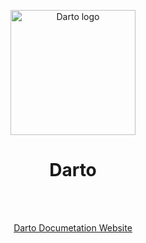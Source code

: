 <p align="center">
  <img src="https://raw.githubusercontent.com/evandersondev/darto/main/assets/logo.png" width="200px" align="center" alt="Darto logo" />
  <h1 align="center">Darto</h1>
  <br>
  <p align="center">
  <br/>
    <a href="https://darto-docs.vercel.app/advanced-features#sending-emails">Darto Documetation Website</a>
  </p>
</p>